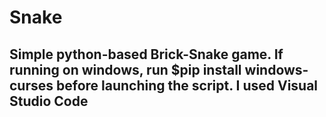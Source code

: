 # Snake
Simple python-based Brick-Snake game.
If running on windows, run $pip install windows-curses before launching the script.
I used Visual Studio Code
----
